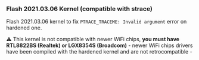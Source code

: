 ### Flash 2021.03.06 Kernel (compatible with strace)

Flash 2021.03.06 kernel to fix `PTRACE_TRACEME: Invalid argument` error on hardened one.

⚠️ This kernel is not compatible with newer WiFi chips, **you must have RTL8822BS (Realtek) or LGX8354S (Broadcom)** - newer WiFi chips drivers have been compiled with the hardened kernel and are not retrocompatible -